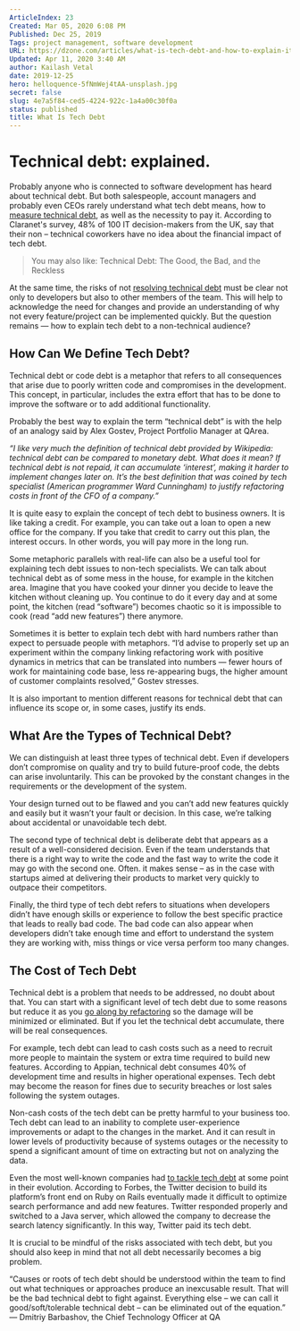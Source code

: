 ```yaml
---
ArticleIndex: 23
Created: Mar 05, 2020 6:08 PM
Published: Dec 25, 2019
Tags: project management, software development
URL: https://dzone.com/articles/what-is-tech-debt-and-how-to-explain-it-to-non-tec
Updated: Apr 11, 2020 3:40 AM
author: Kailash Vetal
date: 2019-12-25
hero: helloquence-5fNmWej4tAA-unsplash.jpg
secret: false
slug: 4e7a5f84-ced5-4224-922c-1a4a00c30f0a
status: published
title: What Is Tech Debt
---
```

# Technical debt: explained.

Probably anyone who is connected to software development has heard about technical debt. But both salespeople, account managers and probably even CEOs rarely understand what tech debt means, how to [measure technical debt](https://dzone.com/articles/what-technical-debt-it-and-how-to-calculate-it), as well as the necessity to pay it. According to Claranet's survey, 48% of 100 IT decision-makers from the UK, say that their non – technical coworkers have no idea about the financial impact of tech debt.

> You may also like: Technical Debt: The Good, the Bad, and the Reckless

At the same time, the risks of not [resolving technical debt](https://dzone.com/articles/how-to-resolve-technical-debt-pay-off-and-preventi) must be clear not only to developers but also to other members of the team. This will help to acknowledge the need for changes and provide an understanding of why not every feature/project can be implemented quickly. But the question remains — how to explain tech debt to a non-technical audience?

## How Can We Define Tech Debt?

Technical debt or code debt is a metaphor that refers to all consequences that arise due to poorly written code and compromises in the development. This concept, in particular, includes the extra effort that has to be done to improve the software or to add additional functionality.

Probably the best way to explain the term “technical debt” is with the help of an analogy said by Alex Gostev, Project Portfolio Manager at QArea.

*“I like very much the definition of technical debt provided by Wikipedia: technical debt can be compared to monetary debt. What does it mean? If technical debt is not repaid, it can accumulate ‘interest’, making it harder to implement changes later on. It’s the best definition that was coined by tech specialist (American programmer Ward Cunningham) to justify refactoring costs in front of the CFO of a company.”*

It is quite easy to explain the concept of tech debt to business owners. It is like taking a credit. For example, you can take out a loan to open a new office for the company. If you take that credit to carry out this plan, the interest occurs. In other words, you will pay more in the long run.

Some metaphoric parallels with real-life can also be a useful tool for explaining tech debt issues to non-tech specialists. We can talk about technical debt as of some mess in the house, for example in the kitchen area. Imagine that you have cooked your dinner you decide to leave the kitchen without cleaning up. You continue to do it every day and at some point, the kitchen (read “software”) becomes chaotic so it is impossible to cook (read “add new features”) there anymore.

Sometimes it is better to explain tech debt with hard numbers rather than expect to persuade people with metaphors. “I’d advise to properly set up an experiment within the company linking refactoring work with positive dynamics in metrics that can be translated into numbers — fewer hours of work for maintaining code base, less re-appearing bugs, the higher amount of customer complaints resolved,” Gostev stresses.

It is also important to mention different reasons for technical debt that can influence its scope or, in some cases, justify its ends.

## What Are the Types of Technical Debt?

We can distinguish at least three types of technical debt. Even if developers don’t compromise on quality and try to build future-proof code, the debts can arise involuntarily. This can be provoked by the constant changes in the requirements or the development of the system.

Your design turned out to be flawed and you can’t add new features quickly and easily but it wasn’t your fault or decision. In this case, we’re talking about accidental or unavoidable tech debt.

The second type of technical debt is deliberate debt that appears as a result of a well-considered decision. Even if the team understands that there is a right way to write the code and the fast way to write the code it may go with the second one. Often. it makes sense – as in the case with startups aimed at delivering their products to market very quickly to outpace their competitors.

Finally, the third type of tech debt refers to situations when developers didn’t have enough skills or experience to follow the best specific practice that leads to really bad code. The bad code can also appear when developers didn’t take enough time and effort to understand the system they are working with, miss things or vice versa perform too many changes.

## The Cost of Tech Debt

Technical debt is a problem that needs to be addressed, no doubt about that. You can start with a significant level of tech debt due to some reasons but reduce it as you [go along by refactoring](https://qarea.com/blog/refactor-or-not-refactor-everything-there-is-to-know-about-refactoring) so the damage will be minimized or eliminated. But if you let the technical debt accumulate, there will be real consequences.

For example, tech debt can lead to cash costs such as a need to recruit more people to maintain the system or extra time required to build new features. According to Appian, technical debt consumes 40% of development time and results in higher operational expenses. Tech debt may become the reason for fines due to security breaches or lost sales following the system outages.

Non-cash costs of the tech debt can be pretty harmful to your business too. Tech debt can lead to an inability to complete user-experience improvements or adapt to the changes in the market. And it can result in lower levels of productivity because of systems outages or the necessity to spend a significant amount of time on extracting but not on analyzing the data.

Even the most well-known companies had [to tackle tech debt](https://dzone.com/articles/how-to-tackle-technical-debt) at some point in their evolution. According to Forbes, the Twitter decision to build its platform’s front end on Ruby on Rails eventually made it difficult to optimize search performance and add new features. Twitter responded properly and switched to a Java server, which allowed the company to decrease the search latency significantly. In this way, Twitter paid its tech debt.

It is crucial to be mindful of the risks associated with tech debt, but you should also keep in mind that not all debt necessarily becomes a big problem.

“Causes or roots of tech debt should be understood within the team to find out what techniques or approaches produce an inexcusable result. That will be the bad technical debt to fight against. Everything else – we can call it good/soft/tolerable technical debt – can be eliminated out of the equation.” — Dmitriy Barbashov, the Chief Technology Officer at QA

